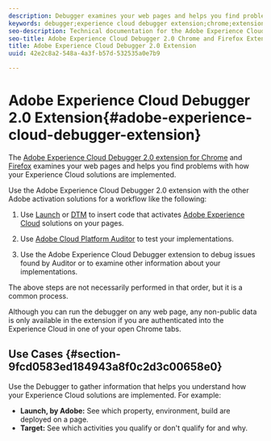 ```yaml
---
description: Debugger examines your web pages and helps you find problems with how your Experience Cloud solutions are implemented
keywords: debugger;experience cloud debugger extension;chrome;extension
seo-description: Technical documentation for the Adobe Experience Cloud Debugger 2.0 Chrome and Firefox Extension - examine your web pages and understand problems with your Experience Cloud solution mplementations
seo-title: Adobe Experience Cloud Debugger 2.0 Chrome and Firefox Extension
title: Adobe Experience Cloud Debugger 2.0 Extension
uuid: 42e2c8a2-548a-4a3f-b57d-532535a0e7b9

---
```


# Adobe Experience Cloud Debugger 2.0 Extension{#adobe-experience-cloud-debugger-extension}

The [Adobe Experience Cloud Debugger 2.0 extension for Chrome](https://chrome.google.com/webstore/detail/adobe-experience-cloud-de/ocdmogmohccmeicdhlhhgepeaijenapj) and [Firefox](https://addons.mozilla.org/en-US/firefox/addon/adobe-experience-platform-dbg/) examines your web pages and helps you find problems with how your Experience Cloud solutions are implemented.

Use the Adobe Experience Cloud Debugger 2.0 extension with the other Adobe activation solutions for a workflow like the following:

1. Use [Launch](https://docs.adobe.com/content/help/en/launch/using/overview.html) or [DTM](https://docs.adobe.com/content/help/en/dtm/using/dtm-home.html) to insert code that activates [Adobe Experience Cloud](https://docs.adobe.com/content/help/en/core-services/interface/experience-cloud.html) solutions on your pages. 

1. Use [Adobe Cloud Platform Auditor](https://experiencecloud.adobe.com/resources/help/en_US/auditor/) to test your implementations. 
1. Use the Adobe Experience Cloud Debugger extension to debug issues found by Auditor or to examine other information about your implementations.

The above steps are not necessarily performed in that order, but it is a common process.

Although you can run the debugger on any web page, any non-public data is only available in the extension if you are authenticated into the Experience Cloud in one of your open Chrome tabs.

## Use Cases {#section-9fcd0583ed184943a8f0c2d3c00658e0}

Use the Debugger to gather information that helps you understand how your Experience Cloud solutions are implemented. For example:

* **Launch, by Adobe:** See which property, environment, build are deployed on a page. 
* **Target:** See which activities you qualify or don't qualify for and why.
